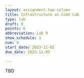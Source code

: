 ```yaml
---
layout: assignment-two-column
title: Infrastructure as Code Lab
type: lab
draft: 0
points: 6
abbreviation: Lab 9
show_schedule: 1
num: 9
start_date: 2023-11-02
due_date: 2023-11-05

---
```

TBD